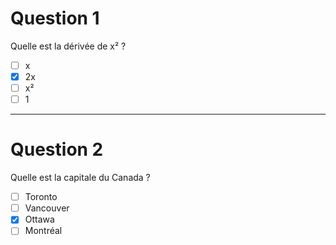 # Question 1
Quelle est la dérivée de x² ?

- [ ] x
- [x] 2x
- [ ] x²
- [ ] 1

---

# Question 2
Quelle est la capitale du Canada ?

- [ ] Toronto
- [ ] Vancouver
- [x] Ottawa
- [ ] Montréal
